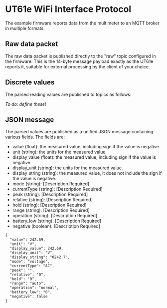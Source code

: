 UT61e WiFi Interface Protocol
=============================

The example firmware reports data from the multimeter to an MQTT broker
in multiple formats.

Raw data packet
---------------
The raw data packet is published directly to the "raw" topic configured
in the firmware. This is the 14-byte message payload exactly as the
UT61e reports it, suitable for external processing by the client of
your choice.

Discrete values
---------------
The parsed reading values are published to topics as follows:

 *To do: define these!*

JSON message
------------
The parsed values are published as a unified JSON message containing
various fields. The fields are:

* value (float): the measured value, including sign if the value is negative. 
* unit (string): the units for the measured value.
* display_value (float): the measured value, including sign if the value is negative. 
* display_unit (string): the units for the measured value.
* display_string (string): the measured value, it does not include the sign if the value is negative.
* mode (string): [Description Required]
* currentType (string): [Description Required]
* peak (string): [Description Required]
* relative (string): [Description Required]
* hold (string): [Description Required]
* range (string): [Description Required]
* operation (string): [Description Required]
* battery_low (string): [Description Required]
* negative (boolean): [Description Required]

```
{
  "value": 242.69,
  "unit": "V",
  "display_value": 242.69,
  "display_unit": "V",
  "display_string": "0242.7",
  "mode": "voltage",
  "currentType": "AC",
  "peak": "",
  "relative": "0",
  "hold": "0",
  "range": "auto",
  "operation": "normal",
  "battery_low": "0",
  "negative": false
}
```